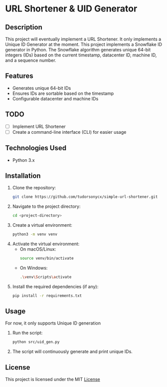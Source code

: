 # URL Shortener & UID Generator

## Description
This project will eventually implement a URL Shortener. It only implements a Unique ID Generator at the moment.
This project implements a Snowflake ID generator in Python. The Snowflake algorithm generates unique 64-bit integers (IDs) based on the current timestamp, datacenter ID, machine ID, and a sequence number.


## Features
- Generates unique 64-bit IDs
- Ensures IDs are sortable based on the timestamp
- Configurable datacenter and machine IDs

## TODO
- [ ] Implement URL Shortener
- [ ] Create a command-line interface (CLI) for easier usage

## Technologies Used
- Python 3.x

## Installation
1. Clone the repository:
    ```sh
    git clone https://github.com/tudorsonycx/simple-url-shortener.git
    ```
2. Navigate to the project directory:
    ```sh
    cd <project-directory>
    ```
3. Create a virtual environment:
    ```sh
    python3 -m venv venv
    ```
4. Activate the virtual environment:
    - On macOS/Linux:
        ```sh
        source venv/bin/activate
        ```
    - On Windows:
        ```sh
        .\venv\Scripts\activate
        ```
5. Install the required dependencies (if any):
    ```sh
    pip install -r requirements.txt
    ```

## Usage
For now, it only supports Unique ID generation
1. Run the  script:
    ```sh
    python src/uid_gen.py
    ```
2. The script will continuously generate and print unique IDs.

## License
This project is licensed under the MIT [License](LICENSE)